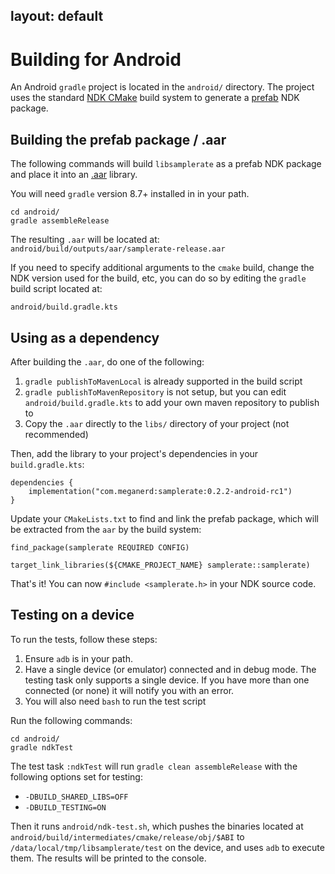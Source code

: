 layout: default
---

# Building for Android

An Android `gradle` project is located in the `android/` directory. The project
uses the standard [NDK CMake](https://developer.android.com/ndk/guides/cmake)
build system to generate a [prefab](https://google.github.io/prefab/) NDK package.

## Building the prefab package / .aar
The following commands will build `libsamplerate` as a prefab NDK package and place
it into an [.aar](https://developer.android.com/studio/projects/android-library) library.

You will need `gradle` version 8.7+ installed in in your path.
```
cd android/
gradle assembleRelease
```

The resulting `.aar` will be located at:
`android/build/outputs/aar/samplerate-release.aar`

If you need to specify additional arguments to the `cmake` build, change the
NDK version used for the build, etc, you can do so by editing the `gradle` build
script located at:

`android/build.gradle.kts`

## Using as a dependency
After building the `.aar`, do one of the following:
1. `gradle publishToMavenLocal` is already supported in the build script
2. `gradle publishToMavenRepository` is not setup, but you can edit `android/build.gradle.kts`
   to add your own maven repository to publish to
3. Copy the `.aar` directly to the `libs/` directory of your project (not recommended)

Then, add the library to your project's dependencies in your `build.gradle.kts`:
```
dependencies {
    implementation("com.meganerd:samplerate:0.2.2-android-rc1")
}
```

Update your `CMakeLists.txt` to find and link the prefab package, which will be
extracted from the `aar` by the build system:

```
find_package(samplerate REQUIRED CONFIG)

target_link_libraries(${CMAKE_PROJECT_NAME} samplerate::samplerate)
```

That's it! You can now `#include <samplerate.h>` in your NDK source code.

## Testing on a device
To run the tests, follow these steps:
1. Ensure `adb` is in your path.
2. Have a single device (or emulator) connected and in debug mode. The testing task
only supports a single device. If you have more than one connected (or none) it will
notify you with an error.
3. You will also need `bash` to run the test script

Run the following commands:
```
cd android/
gradle ndkTest
```

The test task `:ndkTest` will run `gradle clean assembleRelease` with the following
options set for testing:
* `-DBUILD_SHARED_LIBS=OFF`
* `-DBUILD_TESTING=ON`

Then it runs `android/ndk-test.sh`, which pushes the binaries located at 
`android/build/intermediates/cmake/release/obj/$ABI` to `/data/local/tmp/libsamplerate/test`
on the device, and uses `adb` to execute them. The results will be printed to the console.

